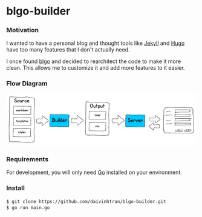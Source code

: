 # blgo-builder

### Motivation

I wanted to have a personal blog and thought tools like [Jekyll](https://jekyllrb.com/) and [Hugo](https://gohugo.io/) have too many features that I don't actually need.

I once found [blgo](https://github.com/siadat/blgo) and decided to rearchitect the code to make it more clean. This allows me to customize it and add more features to it easier.

### Flow Diagram

![flow diagram](https://github.com/daivinhtran/blgo-builder/blob/master/flow_diagram.jpg)


### Requirements
For development, you will only need [Go](https://golang.org/dl/) installed on your environment.


### Install

```
$ git clone https://github.com/daivinhtran/blgo-builder.git
$ go run main.go
```


